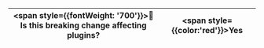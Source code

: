 | <span style={{fontWeight: '700'}}>🔌Is this breaking change affecting plugins?</span> | <span style={{color:'red'}}>Yes</span> |
|--|--|
